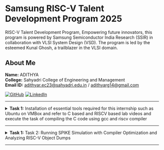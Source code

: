 #  Samsung RISC-V Talent Development Program 2025

RISC-V Talent Development Program, Empowering future innovators, this program is powered by Samsung Semiconductor India Research (SSIR) in collaboration with VLSI System Design (VSD).
The program is led by the esteemed Kunal Ghosh, a trailblazer in the VLSI domain.

##  About Me

**Name:** ADITHYA  
**College:** Sahyadri College of Engineering and Management  
**Email ID:** adithyar.ec23@sahyadri.edu.in / adithyarg14@gmail.com   

[![GitHub](https://img.shields.io/badge/GitHub-181717?style=for-the-badge&logo=github&logoColor=white)](https://github.com/adithyarg?tab=repositories)
[![LinkedIn](https://img.shields.io/badge/LinkedIn-0A66C2?style=for-the-badge&logo=linkedin&logoColor=white)](https://www.linkedin.com/in/adithya-rg-74a23b293/)


----------------------------------------------------------------------------------------------------------------

<details>
<summary><b>Task 1:</b> Installation of essential tools required for this internship such as Ubuntu on VMBox and refer to C based and RISCV based lab videos and execute the task of compiling the C code using gcc and riscv compiler</summary>   
<br>

### Installed Ubuntu 18.04 LTS on Oracle Virtual Machine Box**
- Downloaded the RISC-V workshop VDI file.
- Installed Oracle VirtualBox and created a virtual machine with the following specifications:
  - **RAM:** 4 GB  
  - **CPU Cores:** 4  
  - **Operating System:** Linux-based Ubuntu 18.04 LTS
- Successfully set up the virtual environment and folder structure for further tasks.

![Ubuntu and VMBox Installation](https://github.com/adithyarg/samsung-riscv/blob/b59cedf0872e46a028c4f9a2169a92985824331f/Task%20-%201/Ubuntu%20and%20VMBox%20Installation.png)

---

### C Language based LAB
We have to follow the given steps to compile any **.c** file in our machine:
1. Open the bash terminal and locate to the directory where you want to create your file. Then run the following command:

  ```bash
  $ cd
  $ sudo apt install leafpad
  $ leafpad sum1ton.c &
```
 2. This will open the editor and allows you to write into the file that you have created. You have to write the C code of printing the sum of n numbers. Once you are done with your code, press ```Ctrl + S``` to save your file, and then press ```Ctrl + W``` to close the editor.   

![Developed a C program.](https://github.com/adithyarg/samsung-riscv/blob/8f1408c19e6ff497027abb9b34e66398c7efffc0/Task%20-%201/Code%20of%20C%20based%20lab.png)

3. To the C code on your terminal, run the following command:
  ```bash
  $ gcc sum1ton.c
  $ ./a.out
```
![Executed a C program.](https://github.com/adithyarg/samsung-riscv/blob/c69125f8dbb45277759690c3d67f8f0d9d2511cf/Task%20-%201/C%20Code%20compiled%20on%20gcc%20Compiler.png)

  
------------------------------------------------------------------------------------------------------------------

### RISCV based LAB
We have to do the same compilation of our code but this time using RISCV gcc compiler. Follow the given steps:  
1. Use the cat command to display the content of the sum1ton.c file in the terminal: 

	```
	cat sum1ton.c
	```
![cat Command](https://github.com/adithyarg/samsung-riscv/blob/610e60ce566fd879ff0601b4046d560e4882e05f/Task%20-%201/cat%20Command.png)

2. Using the **cat** command, the entire C code will be displayed on the terminal. Compile with Optimization Level O1
Compile the code using the RISC-V GCC compiler with the following flags:

	```
	riscv64-unknown-elf-gcc -O1 -mabi=lp64 -march=rv64i -o sum1ton.o sum1ton.c

3. Open a new terminal and Generate the assembly language equivalent of the compiled object file using the objdump tool:    

	```
	riscv64-unknown-elf-objdump -d sum1ton.o | less
	```
4. The Assembly Language code of our C code will be displayed on the terminal. Type ```/main``` to locate the main section of our code.

![Objdump using -O1 format](https://github.com/adithyarg/samsung-riscv/blob/70786f6c2ee6d9739941617fa637965772c3abd2/Task%20-%201/Objdump%20using%20-O1%20format.png)

5. Compile with Optimization Level Ofast, Compile the code using the RISC-V GCC compiler with the following flags:

	```
	riscv64-unknown-elf-gcc -Ofast -mabi=lp64 -march=rv64i -o sum1ton.o sum1ton.c

6. Open a new terminal and Generate the assembly language equivalent of the compiled object file using the objdump tool:    

	```
	riscv64-unknown-elf-objdump -d sum1ton.o | less
	```
7. The Assembly Language code of our C code will be displayed on the terminal. Type ```/main``` to locate the main section of our code.

![Objdump using -Ofast format](https://github.com/adithyarg/samsung-riscv/blob/5508c53ce209c8721039736cb7cceb97dc5a8f73/Task%20-%201/Objdump%20using%20-Ofast%20format.png)

### *Descriptions of the keyword used in above command*   
* **-O1:** Basic optimization level.
* **-Ofast:** Maximum optimizations for speed, potentially altering standard behavior.
* **-mabi=lp64:** Specifies the ABI (Application Binary Interface) for 64-bit architecture.  
* **-march=rv64i:** argets the 64-bit RISC-V base integer instruction set.
* **-o sum1ton.o:** Specifies the output file name.

Comparison of **-O1:** and **-Ofast:**
The -Ofast flag typically reduces the number of instructions by using advanced techniques like loop unrolling, vectorization, and other performance-enhancing strategies, resulting in faster code execution compared to -O1.
</details>

-------------------------------------------------

<details>
<summary><b>Task 1:</b> Task 2: Running SPIKE Simulation with Compiler Optimization and Analyzing RISC-V Object Dumps</summary>   
<br>
	
### C Language based Factorial Code
We have to follow the given steps to compile any **.c** file in our machine:
1. Open the bash terminal and locate to the directory where you want to create your file. Then run the following command:

  ```bash
  $ cd
  $ leafpad factofnum.c &
```
 2. This will open the editor and allows you to write into the file that you have created. You have to write the C code of printing the factorial of 5. Once you are done with your code, press ```Ctrl + S``` to save your file, and then press ```Ctrl + W``` to close the editor.  

![Developed a C program.](https://github.com/adithyarg/samsung-riscv/blob/a047ccfc80804e3f5aa4f411eaf86c3f6a9c463d/Task%20-%202/factorial_code.png)

### Factorial Code Compilation and Output 
We have to follow the given steps to get output any **.c** file in our machine:
1. To the C code on your terminal, run the following command:

  ```bash
  $ gcc sum1ton.c
  $ ./a.out
```
![Executed a C program.](https://github.com/adithyarg/samsung-riscv/blob/a41e110f3524da665c4d981eaf55a1a11a368286/Task%20-%202/factorial_code_output.png)

### Factorial Code Spike Output
We have to follow the given steps to get output any **.c** file in our machine:
1. To the C code on your terminal, run the following command:

  ```bash
  $ spike pk factofnum.o
```
![Executed a C program using Spike functtion.](https://github.com/adithyarg/samsung-riscv/blob/c9407db3e7e9bbaed3c51b84ef52eee21c58d24c/Task%20-%202/factorial_output_spike.png)

### Compile with Optimization Level -O1
We have to do the same compilation of our code but this time using RISCV gcc compiler. Follow the given steps:  
1. Compile the code using the RISC-V GCC compiler with the following flags:

```
	riscv64-unknown-elf-gcc -O1 -mabi=lp64 -march=rv64i -o factofnum.o factofnum.c
```

2. Open a new terminal and Generate the assembly language equivalent of the compiled object file using the objdump tool:    

	```
	riscv64-unknown-elf-objdump -d factofnum.o | less
	```
3. The Assembly Language code of our C code will be displayed on the terminal. Type ```/main``` to locate the main section of our code.

![Objdump using -O1 format](https://github.com/adithyarg/samsung-riscv/blob/efc8219db4529ff17a1177c222fa7a0ec5bdd5ef/Task%20-%202/main_factorial_O1.png)

### Compile with Optimization Level -Ofast
We have to do the same compilation of our code but this time using RISCV gcc compiler. Follow the given steps:  
1. Compile the code using the RISC-V GCC compiler with the following flags:

```
	riscv64-unknown-elf-gcc -Ofast -mabi=lp64 -march=rv64i -o factofnum.o factofnum.c
```

2. Open a new terminal and Generate the assembly language equivalent of the compiled object file using the objdump tool:    

	```
	riscv64-unknown-elf-objdump -d factofnum.o | less
	```
3. The Assembly Language code of our C code will be displayed on the terminal. Type ```/main``` to locate the main section of our code.

![Objdump using -Ofast format](https://github.com/adithyarg/samsung-riscv/blob/df6692993c7d1c4616442c824a97ddebe77f21fd/Task%20-%202/main_factorial_Ofast.png)

### Debug with Optimization Level -O1	
We have to do the same compilation of our code but this time using SPIKE debug compiler. Follow the given steps:  
1. Compile the code using the SPIKE debug compiler with the following flags:

```
	spike -d pk factofnum.o
	until pc 0 101d4
	reg 0 sp
	q
	spike -d pk factofnum.o
	until pc 0 101d4
	reg 0 sp

	reg 0 sp
```

![Spike debug -01 format](https://github.com/adithyarg/samsung-riscv/blob/70786f6c2ee6d9739941617fa637965772c3abd2/Task%20-%201/Objdump%20using%20-O1%20format.png)

### Debug with Optimization Level -Ofast	
We have to do the same compilation of our code but this time using SPIKE debug compiler. Follow the given steps:  
1. Compile the code using the SPIKE debug compiler with the following flags:

```
	spike -d pk factofnum.o
	until pc 0 100b0
	reg 0 a0

	reg 0 a0

	reg 0 sp
	q
	spike -d pk factofnum.o
	until pc 0 100b4

	reg 0 sp
```

![Spike debug -0fast format](https://github.com/adithyarg/samsung-riscv/blob/70786f6c2ee6d9739941617fa637965772c3abd2/Task%20-%201/Objdump%20using%20-O1%20format.png)


</details>

-------------------------------------------------
